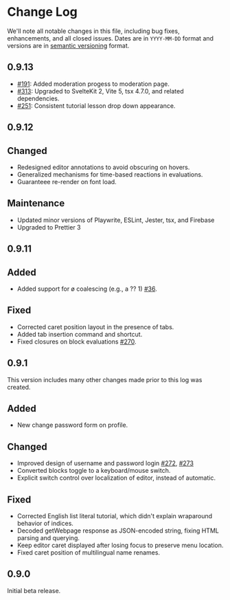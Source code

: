 # Change Log

We'll note all notable changes in this file, including bug fixes, enhancements, and all closed issues.
Dates are in `YYYY-MM-DD` format and versions are in [semantic versioning](http://semver.org/) format.

## 0.9.13

-   [#191](https://github.com/wordplaydev/wordplay/issues/191): Added moderation progess to moderation page.
-   [#313](https://github.com/wordplaydev/wordplay/issues/313): Upgraded to SvelteKit 2, Vite 5, tsx 4.7.0, and related dependencies.
-   [#251](https://github.com/wordplaydev/wordplay/issues/251): Consistent tutorial lesson drop down appearance.

## 0.9.12

## Changed

-   Redesigned editor annotations to avoid obscuring on hovers.
-   Generalized mechanisms for time-based reactions in evaluations.
-   Guaranteee re-render on font load.

## Maintenance

-   Updated minor versions of Playwrite, ESLint, Jester, tsx, and Firebase
-   Upgraded to Prettier 3

## 0.9.11

## Added

-   Added support for ø coalescing (e.g., a ?? 1) [#36](https://github.com/wordplaydev/wordplay/issues/36).

## Fixed

-   Corrected caret position layout in the presence of tabs.
-   Added tab insertion command and shortcut.
-   Fixed closures on block evaluations [#270](https://github.com/wordplaydev/wordplay/issues/270).

## 0.9.1

This version includes many other changes made prior to this log was created.

## Added

-   New change password form on profile.

## Changed

-   Improved design of username and password login [#272](https://github.com/wordplaydev/wordplay/issues/272), [#273](https://github.com/wordplaydev/wordplay/issues/273)
-   Converted blocks toggle to a keyboard/mouse switch.
-   Explicit switch control over localization of editor, instead of automatic.

## Fixed

-   Corrected English list literal tutorial, which didn't explain wraparound behavior of indices.
-   Decoded getWebpage response as JSON-encoded string, fixing HTML parsing and querying.
-   Keep editor caret displayed after losing focus to preserve menu location.
-   Fixed caret position of multilingual name renames.

## 0.9.0

Initial beta release.
